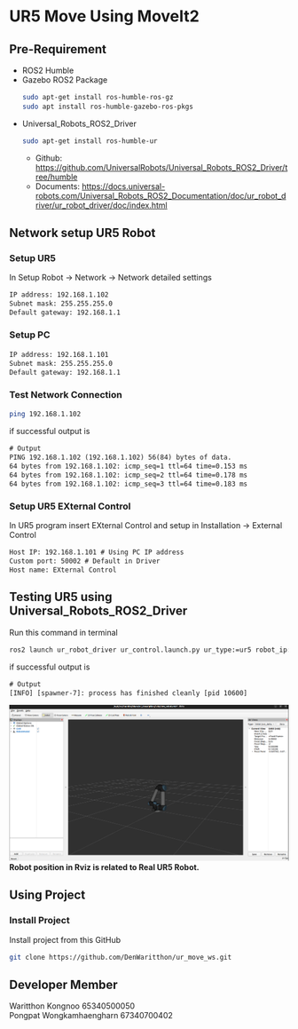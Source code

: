 # UR5 Move Using MoveIt2

## Pre-Requirement
- ROS2 Humble
- Gazebo ROS2 Package
  ```bash
  sudo apt-get install ros-humble-ros-gz
  sudo apt install ros-humble-gazebo-ros-pkgs
  ```
- Universal_Robots_ROS2_Driver 
  ```bash
  sudo apt-get install ros-humble-ur
  ```
  - Github: https://github.com/UniversalRobots/Universal_Robots_ROS2_Driver/tree/humble
  - Documents: https://docs.universal-robots.com/Universal_Robots_ROS2_Documentation/doc/ur_robot_driver/ur_robot_driver/doc/index.html

## Network setup UR5 Robot
### Setup UR5
In Setup Robot -> Network -> Network detailed settings
```
IP address: 192.168.1.102
Subnet mask: 255.255.255.0
Default gateway: 192.168.1.1
```
### Setup PC
```
IP address: 192.168.1.101
Subnet mask: 255.255.255.0
Default gateway: 192.168.1.1
```
### Test Network Connection
```bash
ping 192.168.1.102
```
if successful output is
```
# Output
PING 192.168.1.102 (192.168.1.102) 56(84) bytes of data.
64 bytes from 192.168.1.102: icmp_seq=1 ttl=64 time=0.153 ms
64 bytes from 192.168.1.102: icmp_seq=2 ttl=64 time=0.178 ms
64 bytes from 192.168.1.102: icmp_seq=3 ttl=64 time=0.183 ms
```
### Setup UR5 EXternal Control
In UR5 program insert EXternal Control and setup in Installation -> External Control
```
Host IP: 192.168.1.101 # Using PC IP address
Custom port: 50002 # Default in Driver
Host name: EXternal Control
```
## Testing UR5 using Universal_Robots_ROS2_Driver
Run this command in terminal
```bash
ros2 launch ur_robot_driver ur_control.launch.py ur_type:=ur5 robot_ip:=192.168.1.102
```
if successful output is
```
# Output
[INFO] [spawner-7]: process has finished cleanly [pid 10600]
```
![UR5 Rviz](<pictures/Testing UR5 using Universal_Robots_ROS2_Driver.png>)
**Robot position in Rviz is related to Real UR5 Robot.**

## Using Project

### Install Project
Install project from this GitHub 

```bash
git clone https://github.com/DenWaritthon/ur_move_ws.git
```

## Developer Member
Waritthon Kongnoo 65340500050\
Pongpat Wongkamhaengharn 67340700402

